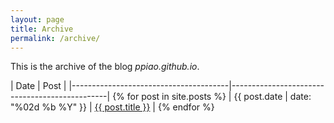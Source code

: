 ```yaml
---
layout: page
title: Archive
permalink: /archive/
---
```


This is the archive of the blog *ppiao.github.io*.

| Date                                  | Post                                          |
|---------------------------------------|-----------------------------------------------| {% for post in site.posts %}
| {{ post.date | date: "%02d %b %Y" }}  | <a href="{{ post.url }}">{{ post.title }}</a> | {% endfor %}

